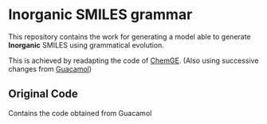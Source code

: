 # Inorganic SMILES grammar

This repository contains the work for generating a model able to generate **Inorganic** SMILES using grammatical evolution.

This is achieved by readapting the code of [ChemGE](https://github.com/tsudalab/ChemGE). (Also using successive changes from [Guacamol](https://github.com/BenevolentAI/guacamol_baselines/tree/master/smiles_ga))

## Original Code 

Contains the code obtained from Guacamol

